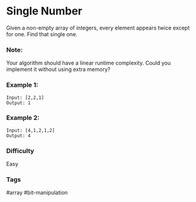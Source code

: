 # Single Number

Given a non-empty array of integers, every element appears twice except for one. Find that single one.

### Note:

Your algorithm should have a linear runtime complexity. Could you implement it without using extra memory?

### Example 1:

```
Input: [2,2,1]
Output: 1
```

### Example 2:

```
Input: [4,1,2,1,2]
Output: 4
```

### Difficulty

Easy

### Tags

#array #bit-manipulation

